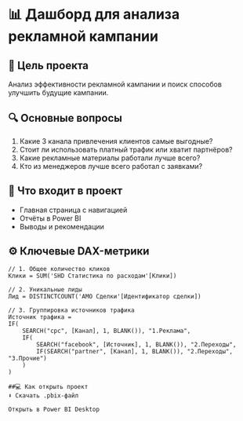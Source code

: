 # 📊 Дашборд для анализа рекламной кампании

## 🎯 Цель проекта
Анализ эффективности рекламной кампании и поиск способов улучшить будущие кампании.

## 🔍 Основные вопросы
1. Какие 3 канала привлечения клиентов самые выгодные?
2. Стоит ли использовать платный трафик или хватит партнёров?
3. Какие рекламные материалы работали лучше всего?
4. Кто из менеджеров лучше всего работал с заявками?

## 📂 Что входит в проект
- Главная страница с навигацией
- Отчёты в Power BI
- Выводы и рекомендации

## ⚙️ Ключевые DAX-метрики
```dax
// 1. Общее количество кликов
Клики = SUM('SHD Статистика по расходам'[Клики])

// 2. Уникальные лиды
Лид = DISTINCTCOUNT('AMO Сделки'[Идентификатор сделки])

// 3. Группировка источников трафика
Источник трафика = 
IF(
    SEARCH("cpc", [Канал], 1, BLANK()), "1.Реклама",
    IF(
        SEARCH("facebook", [Источник], 1, BLANK()), "2.Переходы",
        IF(SEARCH("partner", [Канал], 1, BLANK()), "2.Переходы", "3.Прочие")
    )
)

##💻 Как открыть проект
⬇️ Скачать .pbix-файл

Открыть в Power BI Desktop
